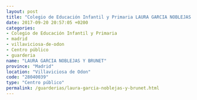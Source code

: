 ```yaml
---
layout: post
title: "Colegio de Educación Infantil y Primaria LAURA GARCIA NOBLEJAS Y BRUNET"
date: 2017-09-20 20:57:05 +0200
categories:
- Colegio de Educación Infantil y Primaria
- madrid
- villaviciosa-de-odon
- Centro público
- guarderia
name: "LAURA GARCIA NOBLEJAS Y BRUNET"
province: "Madrid"
location: "Villaviciosa de Odon"
code: "28040039"
type: "Centro público"
permalink: /guarderias/laura-garcia-noblejas-y-brunet.html
---
```

